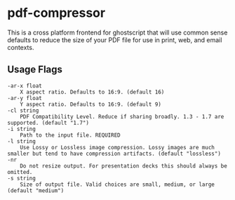 # pdf-compressor

This is a cross platform frontend for ghostscript that will use common sense defaults to reduce the size of your PDF file for use in print, web, and email contexts.

## Usage Flags

```
-ar-x float
    X aspect ratio. Defaults to 16:9. (default 16)
-ar-y float
    Y aspect ratio. Defaults to 16:9. (default 9)
-cl string
    PDF Compatibility Level. Reduce if sharing broadly. 1.3 - 1.7 are supported. (default "1.7")
-i string
    Path to the input file. REQUIRED
-l string
    Use Lossy or Lossless image compression. Lossy images are much smaller but tend to have compression artifacts. (default "lossless")
-nr
    Do not resize output. For presentation decks this should always be omitted.
-s string
    Size of output file. Valid choices are small, medium, or large (default "medium")
```